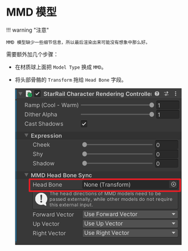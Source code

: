 # MMD 模型

!!! warning "注意"

    MMD 模型缺少一些细节信息，所以最后渲染出来可能没有想象中那么好。

需要额外加几个步骤：

- 在材质球上面把 `Model Type` 换成 `MMD`。
- 将头部骨骼的 `Transform` 拖给 `Head Bone` 字段。

    ![同步头骨骼](../../assets/mmd-head-bone-sync.png)
